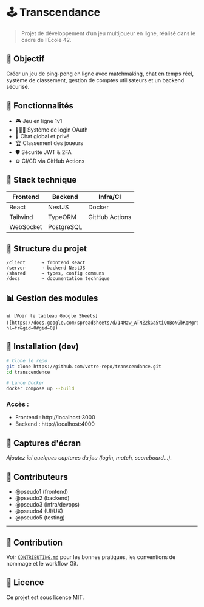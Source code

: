 # 🕹️ Transcendance

> Projet de développement d’un jeu multijoueur en ligne, réalisé dans le cadre de l’École 42.

## 📌 Objectif

Créer un jeu de ping-pong en ligne avec matchmaking, chat en temps réel, système de classement, gestion de comptes utilisateurs et un backend sécurisé.

## 🚀 Fonctionnalités

- 🎮 Jeu en ligne 1v1
- 🧑‍🤝‍🧑 Système de login OAuth
- 🧵 Chat global et privé
- 🏆 Classement des joueurs
- 🛡️ Sécurité JWT & 2FA
- ⚙️ CI/CD via GitHub Actions

## 🧱 Stack technique

| Frontend | Backend  | Infra/CI         |
|----------|----------|------------------|
| React    | NestJS   | Docker           |
| Tailwind | TypeORM  | GitHub Actions   |
| WebSocket| PostgreSQL |                 |

## 📂 Structure du projet

    /client      → frontend React
    /server      → backend NestJS
    /shared      → types, config communs
    /docs        → documentation technique

## 📊 Gestion des modules

    📊 [Voir le tableau Google Sheets]([https://docs.google.com/spreadsheets/d/14Mzw_ATNZ2kGa5tiQ0BoNGbKqMgrd8GDxE_yPBFLGqM/edit?hl=fr&gid=0#gid=0])

## 🔧 Installation (dev)

```bash
# Clone le repo
git clone https://github.com/votre-repo/transcendance.git
cd transcendence

# Lance Docker
docker compose up --build
```

### Accès :
- Frontend : http://localhost:3000  
- Backend : http://localhost:4000

## 📸 Captures d'écran

_Ajoutez ici quelques captures du jeu (login, match, scoreboard...)._

## 🙌 Contributeurs

- @pseudo1 (frontend)
- @pseudo2 (backend)
- @pseudo3 (infra/devops)
- @pseudo4 (UI/UX)
- @pseudo5 (testing)

---

## 🤝 Contribution

Voir [`CONTRIBUTING.md`](./CONTRIBUTING.md) pour les bonnes pratiques, les conventions de nommage et le workflow Git.

## 📄 Licence

Ce projet est sous licence MIT.
